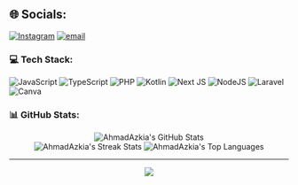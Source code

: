 <div align="">

## 🌐 Socials:
[![Instagram](https://img.shields.io/badge/Instagram-%23E4405F.svg?logo=Instagram&logoColor=white)](https://instagram.com/ahmad_azkia) [![email](https://img.shields.io/badge/Email-D14836?logo=gmail&logoColor=white)](mailto:ahmadazkia5@gmail.com)

</div>

<div align="">

<h3>💻 Tech Stack:</h3>
<p align="">
  <img src="https://img.shields.io/badge/javascript-%23323330.svg?style=for-the-badge&logo=javascript&logoColor=%23F7DF1E" alt="JavaScript"/>
  <img src="https://img.shields.io/badge/typescript-%23007ACC.svg?style=for-the-badge&logo=typescript&logoColor=white" alt="TypeScript"/>
  <img src="https://img.shields.io/badge/php-%23777BB4.svg?style=for-the-badge&logo=php&logoColor=white" alt="PHP"/>
  <img src="https://img.shields.io/badge/kotlin-%237F52FF.svg?style=for-the-badge&logo=kotlin&logoColor=white" alt="Kotlin"/>
  <img src="https://img.shields.io/badge/Next-black?style=for-the-badge&logo=next.js&logoColor=white" alt="Next JS"/>
  <img src="https://img.shields.io/badge/node.js-6DA55F?style=for-the-badge&logo=node.js&logoColor=white" alt="NodeJS"/>
  <img src="https://img.shields.io/badge/laravel-%23FF2D20.svg?style=for-the-badge&logo=laravel&logoColor=white" alt="Laravel"/>
  <img src="https://img.shields.io/badge/Canva-%2300C4CC.svg?style=for-the-badge&logo=Canva&logoColor=white" alt="Canva"/>
</p>

<h3>📊 GitHub Stats:</h3>
<p align="center">
  <img src="https://github-readme-stats.vercel.app/api?username=AhmadAzkia&theme=dark&hide_border=false&include_all_commits=false&count_private=false" alt="AhmadAzkia's GitHub Stats"/>
  <br/>
  <img src="https://nirzak-streak-stats.vercel.app/?user=AhmadAzkia&theme=dark&hide_border=false" alt="AhmadAzkia's Streak Stats"/>
  <img src="https://github-readme-stats.vercel.app/api/top-langs/?username=AhmadAzkia&theme=dark&hide_border=false&include_all_commits=false&count_private=false&layout=compact" alt="AhmadAzkia's Top Languages"/>
</p>
</div>

---

<div align="center">

[![](https://visitcount.itsvg.in/api?id=AhmadAzkia&icon=0&color=0)](https://visitcount.itsvg.in)

</div>
